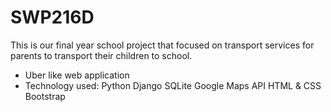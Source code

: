 # SWP216D
This is our final year school project that focused on transport services for parents to transport their children to school.
- Uber like web application
- Technology used:
    Python
    Django
    SQLite
    Google Maps API
    HTML & CSS
    Bootstrap
